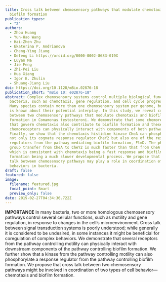 ```yaml
---
title: Cross talk between chemosensory pathways that modulate chemotaxis and
  biofilm formation
publication_types:
  - "2"
authors:
  - Zhou Huang
  - Yun-Hao Wang
  - Hai-Zhen Zhu
  - Ekaterina P. Andrianova
  - Cheng-Ying Jiang
  - Defeng Li https://orcid.org/0000-0002-8683-019X
  - Luyan Ma
  - Jie Feng
  - Zhi-Pei Liu
  - Hua Xiang
  - Igor B. Zhulin
  - Shuang-Jiang Liu
doi: https://doi.org/10.1128/mBio.02876-18
publication_short: "mBio 10: e02876-18"
abstract: Complex chemosensory systems control multiple biological functions in
  bacteria, such as chemotaxis, gene regulation, and cell cycle progression.
  Many species contain more than one chemosensory system per genome, but little
  is known about their potential interplay. In this study, we reveal cross talk
  between two chemosensory pathways that modulate chemotaxis and biofilm
  formation in Comamonas testosteroni. We demonstrate that some chemoreceptors
  that govern chemotaxis also contribute to biofilm formation and these
  chemoreceptors can physically interact with components of both pathways.
  Finally, we show that the chemotaxis histidine kinase CheA can phosphorylate
  not only its cognate response regulator CheY2 but also one of the response
  regulators from the pathway mediating biofilm formation, FlmD. The phosphoryl
  group transfer from CheA to CheY2 is much faster than that from CheA to FlmD,
  which is consistent with chemotaxis being a fast response and biofilm
  formation being a much slower developmental process. We propose that cross
  talk between chemosensory pathways may play a role in coordination of complex
  behaviors in bacteria.
draft: false
featured: false
image:
  filename: featured.jpg
  focal_point: Smart
  preview_only: false
date: 2019-02-27T04:34:36.722Z
---
```

<!--StartFragment-->

**IMPORTANCE** In many bacteria, two or more homologous chemosensory pathways control several cellular functions, such as motility and gene regulation, in response to changes in the cell’s microenvironment. Cross talk between signal transduction systems is poorly understood; while generally it is considered to be undesired, in some instances it might be beneficial for coregulation of complex behaviors. We demonstrate that several receptors from the pathway controlling motility can physically interact with downstream components of the pathway controlling biofilm formation. We further show that a kinase from the pathway controlling motility can also phosphorylate a response regulator from the pathway controlling biofilm formation. We propose that cross talk between two chemosensory pathways might be involved in coordination of two types of cell behavior—chemotaxis and biofilm formation.

<!--EndFragment-->